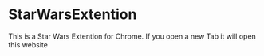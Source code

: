 # StarWarsExtention
This is a Star Wars Extention for Chrome. If you open a new Tab it will open this website
